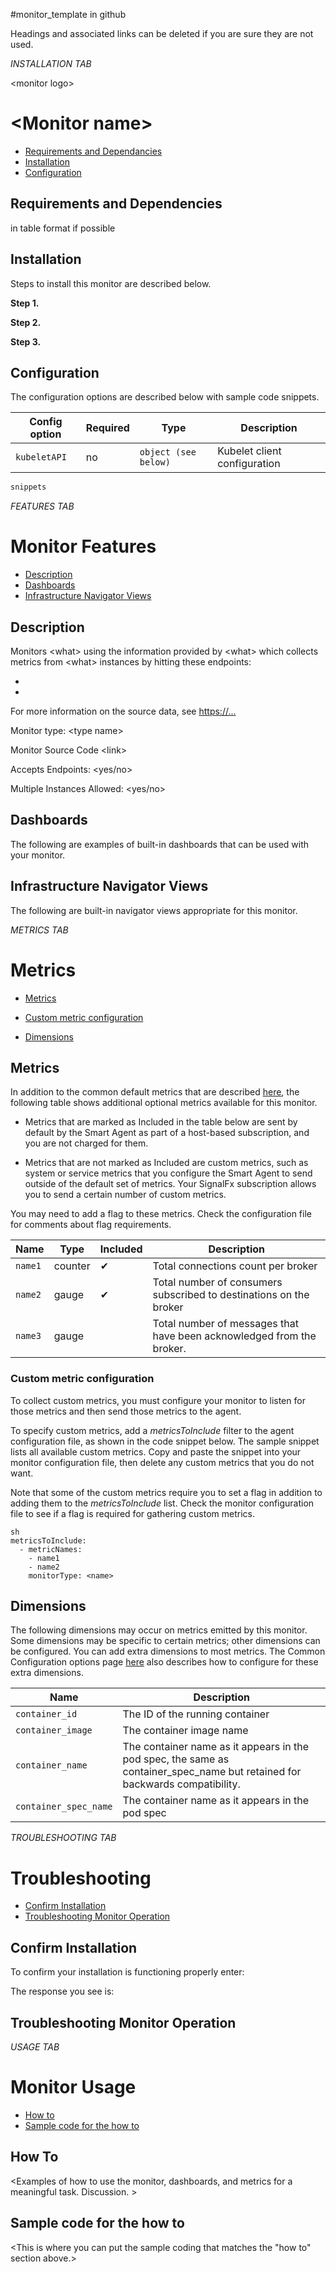 #monitor_template in github

Headings and associated links can be deleted if you are sure they are not used.



_INSTALLATION TAB_



\<monitor logo>
# \<Monitor name>

- [Requirements and Dependancies](#requirements-and-dependancies)
- [Installation](#installation)
- [Configuration](#configuration)

## Requirements and Dependencies

in table format if possible

## Installation

Steps to install this monitor are described below.

__Step 1.__ 

__Step 2.__ 

__Step 3.__ 

## Configuration

The configuration options are described below with sample code snippets.

| Config option | Required | Type                 | Description                  |
| ------------- | -------- | -------------------- | ---------------------------- |
| `kubeletAPI`  | no       | `object (see below)` | Kubelet client configuration |

```sh
snippets
```





_FEATURES TAB_



# Monitor Features

- [Description](#description)
- [Dashboards](#dashboards)
- [Infrastructure Navigator Views](#infrastructure-navigator-views)

## Description

Monitors \<what> using the information provided by \<what> which collects metrics from \<what> instances by hitting these endpoints: 
* <link to item>
* <link to item>


For more information on the source data, see <https://...>

Monitor type: \<type name>

Monitor Source Code \<link>

Accepts Endpoints: <yes/no>

Multiple Instances Allowed: <yes/no>


## Dashboards

The following are examples of built-in dashboards that can be used with your monitor. 



## Infrastructure Navigator Views

The following are built-in navigator views appropriate for this monitor.





_METRICS TAB_



# Metrics

- [Metrics](#metrics)

- [Custom metric configuration](#custom-metric-configuration)

- [Dimensions](#dimensions)

## Metrics

In addition to the common default metrics that are described [here](https://docs.signalfx.com/en/latest/integrations/agent/monitor-config.html), the following table shows additional optional metrics available for this monitor.

- Metrics that are marked as Included in the table below are sent by default by the Smart Agent as part of a host-based subscription, and you are not charged for them.

- Metrics that are not marked as Included are custom metrics, such as system or service metrics that you configure the Smart Agent to send outside of the default set of metrics. Your SignalFx subscription allows you to send a certain number of custom metrics.

You may need to add a flag to these metrics. Check the configuration file for comments about flag requirements.


| Name | Type | Included | Description |
| ---  | ---  | ---    | ---         |
| `name1` | counter | ✔ | Total connections count per broker |
| `name2` | gauge | ✔ | Total number of consumers subscribed to destinations on the broker |
| `name3` | gauge |  | Total number of messages that have been acknowledged from the broker. |


### Custom metric configuration

To collect custom metrics, you must configure your monitor to listen for those metrics and then send those metrics to the agent.

To specify custom metrics, add a _metricsToInclude_ filter to the agent configuration file, as shown in the code snippet below. The sample snippet lists all available custom metrics. Copy and paste the snippet into your monitor configuration file, then delete any custom metrics that you do not want.

Note that some of the custom metrics require you to set a flag in addition to adding them to the _metricsToInclude_ list. Check the monitor configuration file to see if a flag is required for gathering custom metrics.

```
sh
metricsToInclude:
  - metricNames:
    - name1
    - name2
    monitorType: <name>
```

## Dimensions

The following dimensions may occur on metrics emitted by this monitor. Some dimensions may be specific to certain metrics; other dimensions can be configured. You can add extra dimensions to most metrics. The Common Configuration options page [here](https://docs.signalfx.com/en/latest/integrations/agent/monitor-config.html) also describes how to configure for these extra dimensions. 

| Name | Description |
| ---  | ---         |
| `container_id` | The ID of the running container |
| `container_image` | The container image name |
| `container_name` | The container name as it appears in the pod spec, the same as container_spec_name but retained for backwards compatibility. |
| `container_spec_name` | The container name as it appears in the pod spec |





_TROUBLESHOOTING TAB_



# Troubleshooting 

- [Confirm Installation](#confirm-installation)
- [Troubleshooting Monitor Operation](#troubleshooting-monitor-operation)

## Confirm Installation

To confirm your installation is functioning properly enter:

<This is troubleshooting the monitor installation.>

The response you see is:


## Troubleshooting Monitor Operation

<This is troubleshooting the monitor functioning.>





_USAGE TAB_




# Monitor Usage 

- [How to](#how-to) 
- [Sample code for the how to](#sample-code-for-the-how-to])

## How To

<Examples of how to use the monitor, dashboards, and metrics for a meaningful task. Discussion. >


## Sample code for the how to

<This is where you can put the sample coding that matches the "how to" section above.>












